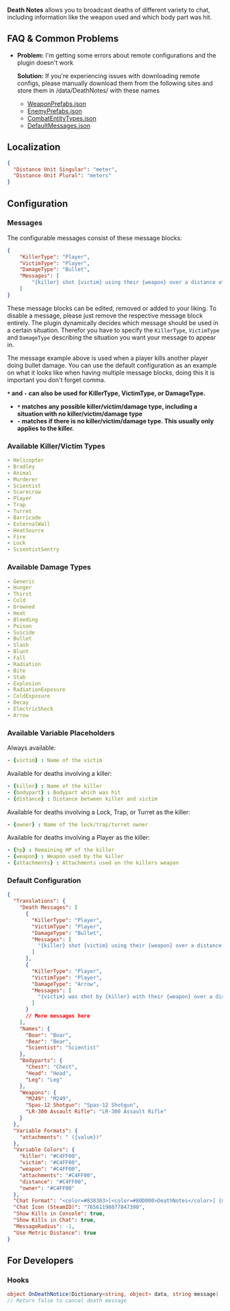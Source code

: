 **Death Notes** allows you to broadcast deaths of different variety to chat, including information like the weapon used and which body part was hit.

## FAQ & Common Problems

- **Problem:** I'm getting some errors about remote configurations and the plugin doesn't work  
    
  **Solution:** If you're experiencing issues with downloading remote configs, please manually download them from the following sites and store them in /data/DeathNotes/ with these names

  - [WeaponPrefabs.json](https://files.laserhydra.com/config/DeathNotes/WeaponPrefabs)
  - [EnemyPrefabs.json](https://files.laserhydra.com/config/DeathNotes/EnemyPrefabs)
  - [CombatEntityTypes.json](https://files.laserhydra.com/config/DeathNotes/CombatEntityTypes)
  - [DefaultMessages.json](https://files.laserhydra.com/config/DeathNotes/DefaultMessages)

## Localization

```json
{
  "Distance Unit Singular": "meter",
  "Distance Unit Plural": "meters"
}
```

## Configuration

### Messages

The configurable messages consist of these message blocks:

```json
{
    "KillerType": "Player",
    "VictimType": "Player",
    "DamageType": "Bullet",
    "Messages": [
        "{killer} shot {victim} using their {weapon} over a distance of {distance}."
    ]
}
```

These message blocks can be edited, removed or added to your liking.
To disable a message, please just remove the respective message block entirely.
The plugin dynamically decides which message should be used in a certain situation.
Therefor you have to specify the `KillerType`, `VictimType` and `DamageType` describing the situation you want your message to appear in.

The message example above is used when a player kills another player doing bullet damage.
You can use the default configuration as an example on what it looks like when having multiple message blocks, doing this it is important you don't forget comma.

**`*` and `-` can also be used for KillerType, VictimType, or DamageType.**  
- **`*` matches any possible killer/victim/damage type, including a situation with no killer/victim/damage type**
- **`-` matches if there is no killer/victim/damage type. This usually only applies to the killer.**

### Available Killer/Victim Types

```yaml
- Helicopter
- Bradley
- Animal
- Murderer
- Scientist
- Scarecrow
- Player
- Trap
- Turret
- Barricade
- ExternalWall
- HeatSource
- Fire
- Lock
- ScientistSentry
```

### Available Damage Types

```yaml
- Generic 
- Hunger
- Thirst
- Cold
- Drowned
- Heat
- Bleeding
- Poison
- Suicide
- Bullet
- Slash
- Blunt
- Fall
- Radiation
- Bite
- Stab
- Explosion
- RadiationExposure
- ColdExposure
- Decay
- ElectricShock
- Arrow
```

### Available Variable Placeholders

Always available:
```yaml
- {victim} : Name of the victim
```

Available for deaths involving a killer:
```yaml
- {killer} : Name of the killer
- {bodypart} : Bodypart which was hit
- {distance} : Distance between killer and victim
```

Available for deaths involving a Lock, Trap, or Turret as the killer:
```yaml
- {owner} : Name of the lock/trap/turret owner
```

Available for deaths involving a Player as the killer:
```yaml
- {hp} : Remaining HP of the killer
- {weapon} : Weapon used by the killer
- {attachments} : Attachments used on the killers weapon
```

### Default Configuration

```json
{
  "Translations": {
    "Death Messages": [
      {
        "KillerType": "Player",
        "VictimType": "Player",
        "DamageType": "Bullet",
        "Messages": [
          "{killer} shot {victim} using their {weapon} over a distance of {distance}."
        ]
      },
      {
        "KillerType": "Player",
        "VictimType": "Player",
        "DamageType": "Arrow",
        "Messages": [
          "{victim} was shot by {killer} with their {weapon} over a distance of {distance}."
        ]
      }
      // More messages here
    ],
    "Names": {
      "Boar": "Boar",
      "Bear": "Bear",
      "Scientist": "Scientist"
    },
    "Bodyparts": {
      "Chest": "Chest",
      "Head": "Head",
      "Leg": "Leg"
    },
    "Weapons": {
      "M249": "M249",
      "Spas-12 Shotgun": "Spas-12 Shotgun",
      "LR-300 Assault Rifle": "LR-300 Assault Rifle"
    }
  },
  "Variable Formats": {
    "attachments": " ({value})"
  },
  "Variable Colors": {
    "killer": "#C4FF00",
    "victim": "#C4FF00",
    "weapon": "#C4FF00",
    "attachments": "#C4FF00",
    "distance": "#C4FF00",
    "owner": "#C4FF00"
  },
  "Chat Format": "<color=#838383>[<color=#80D000>DeathNotes</color>] {message}</color>",
  "Chat Icon (SteamID)": "76561198077847390",
  "Show Kills in Console": true,
  "Show Kills in Chat": true,
  "MessageRadius": -1,
  "Use Metric Distance": true
}
```

## For Developers

### Hooks

```csharp
object OnDeathNotice(Dictionary<string, object> data, string message)
// Return false to cancel death message
```